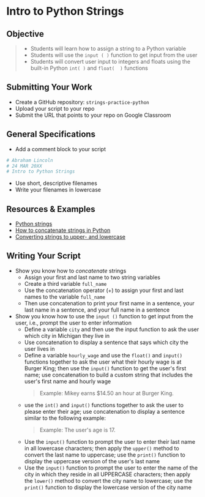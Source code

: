 # Intro to Python Strings

## Objective

> - Students will learn how to assign a string to a Python variable
> - Students will use the `input ( )` function to get input from the user
> - Students will convert user input to integers and floats using the built-in Python `int( )` and `float(  )` functions

## Submitting Your Work
- Create a GitHub repository: `strings-practice-python`
- Upload your script to your repo
- Submit the URL that points to your repo on Google Classroom

## General Specifications

- Add a comment block to your script
```python
# Abraham Lincoln
# 24 MAR 20XX
# Intro to Python Strings
```
- Use short, descriptive filenames
- Write your filenames in lowercase

## Resources & Examples

- [Python strings](https://www.w3schools.com/python/python_strings.asp)
- [How to concatenate strings in Python](https://www.w3schools.com/python/python_strings_concatenate.asp)
- [Converting strings to upper- and lowercase](https://www.programiz.com/python-programming/methods/string/upper)

## Writing Your Script

- Show you know how to *concatenate* strings
    - Assign your first and last name to two string variables
    - Create a third variable `full_name`
    - Use the concatenation operator (+) to assign your first and last names to the variable `full_name`
    - Then use concatenation to print your first name in a sentence, your last name in a sentence, and your full name in a sentence
- Show you know how to use the `input ()` function to get input from the user, i.e., prompt the user to enter information
    - Define a variable `city` and then use the input function to ask the user which city in Michigan they live in
    - Use concatenation to display a sentence that says which city the user lives in
    - Define a variable `hourly_wage` and use the `float()` and `input()` functions together to ask the user what their hourly wage is at Burger King; then use the `input()` function to get the user's first name; use concatenation to build a custom string that includes the user's first name and hourly wage
      > Example: Mikey earns $14.50 an hour at Burger King.
    - use the `int()` and `input()` functions together to ask the user to please enter their age; use concatenation to display a sentence similar to the following example:
      > Example: The user's age is 17.
    - Use the `input()` function to prompt the user to enter their last name in all lowercase characters; then apply the `upper()` method to convert the last name to uppercase; use the `print()` function to display the uppercase version of the user's last name
    - Use the `input()` function to prompt the user to enter the name of the city in which they reside in all UPPERCASE characters; then apply the `lower()` method to convert the city name to lowercase; use the `print()` function to display the lowercase version of the city name
